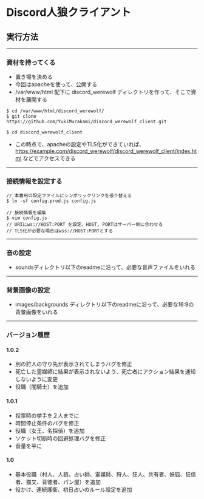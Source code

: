 # Discord人狼クライアント

## 実行方法
----
### 資材を持ってくる
- 置き場を決める
- 今回はapacheを使って、公開する
- /var/www/html 配下に discord_werewolf ディレクトリを作って、そこで資材を展開する
```
$ cd /var/www/html/discord_werewolf/
$ git clone https://github.com/YukiMurakami/discord_werewolf_client.git

$ cd discord_werewolf_client
```
- この時点で、apacheの設定やTLS化ができていれば、https://example.com/discord_werewolf/discord_werewolf_client/index.html
などでアクセスできる

-----

### 接続情報を設定する
```
// 本番用の設定ファイルにシンボリックリンクを張り替える
$ ln -sf config.prod.js config.js

// 接続情報を編集
$ vim config.js
// URIにws://HOST:PORT を設定。HOST, PORTはサーバー側に合わせる
// TLS化が必要な場合はwss://HOST:PORTとする
```
----

### 音の設定
- soundsディレクトリ以下のreadmeに沿って、必要な音声ファイルをいれる

----

### 背景画像の設定
- images/backgrounds ディレクトリ以下のreadmeに沿って、必要な16:9の背景画像をいれる

----

### バージョン履歴

#### 1.0.2
- 別の狩人の守り先が表示されてしまうバグを修正
- 死亡した霊媒師に結果が表示されないよう、死亡者にアクション結果を通知しないように変更
- 役職（闇騎士）を追加

#### 1.0.1
- 投票時の挙手を２人までに
- 時間停止条件のバグを修正
- 役職（女王、名探偵）を追加
- ソケット切断時の回避処理バグを修正
- 音量を平に

#### 1.0
- 基本役職（村人、人狼、占い師、霊媒師、狩人、狂人、共有者、妖狐、狂信者、猫又、背徳者、パン屋）を追加
- 役かけ、連続護衛、初日占いのルール設定を追加

